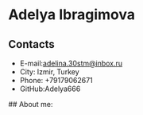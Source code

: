 # Adelya Ibragimova
## Contacts
+ E-mail:adelina.30stm@inbox.ru
+ City: Izmir, Turkey
+ Phone: +79179062671
+ GitHub:Adelya666
<p>
## About me:
